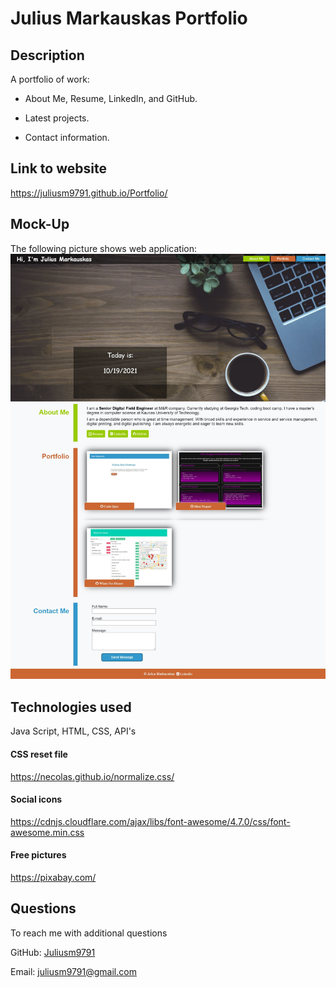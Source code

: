 # Julius Markauskas Portfolio

## Description

A portfolio of work: 

 - About Me, Resume, LinkedIn, and GitHub.

 - Latest projects. 

 - Contact information.

## Link to website
https://juliusm9791.github.io/Portfolio/

## Mock-Up
The following picture shows web application:
![Mock-Up image](./assets/images/mock-up2.jpg)

## Technologies used
Java Script, HTML, CSS, API's

#### CSS reset file

https://necolas.github.io/normalize.css/

#### Social icons

https://cdnjs.cloudflare.com/ajax/libs/font-awesome/4.7.0/css/font-awesome.min.css

#### Free pictures

https://pixabay.com/

## Questions

  To reach me with additional questions

  GitHub: [Juliusm9791](https://github.com/Juliusm9791)

  Email: juliusm9791@gmail.com